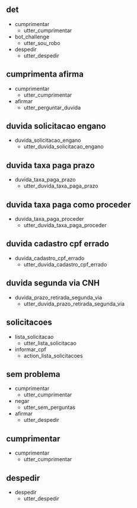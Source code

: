 ## det
* cumprimentar
  - utter_cumprimentar
* bot_challenge
  - utter_sou_robo
* despedir
  - utter_despedir

## cumprimenta afirma
* cumprimentar
  - utter_cumprimentar
* afirmar
  - utter_perguntar_duvida

## duvida solicitacao engano
* duvida_solicitacao_engano
  - utter_duvida_solicitacao_engano

## duvida taxa paga prazo
* duvida_taxa_paga_prazo
  - utter_duvida_taxa_paga_prazo

## duvida taxa paga como proceder
* duvida_taxa_paga_proceder
  - utter_duvida_taxa_paga_proceder

## duvida cadastro cpf errado
* duvida_cadastro_cpf_errado
  - utter_duvida_cadastro_cpf_errado

## duvida segunda via CNH
* duvida_prazo_retirada_segunda_via
  - utter_duvida_prazo_retirada_segunda_via

## solicitacoes
* lista_solicitacao
  - utter_lista_solicitacao
* informar_cpf
  - action_lista_solicitacoes

## sem problema
* cumprimentar
  - utter_cumprimentar
* negar
  - utter_sem_perguntas
* afirmar
  - utter_despedir

## cumprimentar
* cumprimentar
  - utter_cumprimentar

## despedir
* despedir
  - utter_despedir

